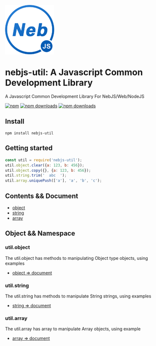 <img width="160px" src="https://raw.githubusercontent.com/nebjs/nebjs-util-web/master/images/logo.png">

# nebjs-util: A Javascript Common Development Library

A Javascript Common Development Library For NebJS/Web/NodeJS

[![npm](https://img.shields.io/npm/v/nebjs-util.svg)](https://www.npmjs.com/package/nebjs-util)
[![npm downloads](https://img.shields.io/npm/dm/nebjs-util.svg)](https://www.npmjs.com/package/nebjs-util)
[![npm downloads](https://img.shields.io/npm/l/nebjs-util.svg)](https://www.npmjs.com/package/nebjs-util)

## Install

```
npm install nebjs-util
```

## Getting started
```javascript
const util = require('nebjs-util');
util.object.clear({a: 123, b: 456});
util.object.copy({}, {a: 123, b: 456});
util.string.trim('  abc  ');
util.array.uniquePush(['a'], 'a', 'b', 'c');
```

## Contents && Document

- [object](/doc/object.md)
- [string](/doc/string.md)
- [array](/doc/array.md)

<span id="object"></span>

## Object && Namespace
### util.object
The util.object has methods to manipulating Object type objects, using examples
- [object  => document](/doc/object.md)

### util.string
The util.string has methods to manipulate String strings, using examples
- [string  => document](/doc/string.md)

### util.array
The util.array has array to manipulate Array objects, using example
- [array  => document](/doc/array.md)

